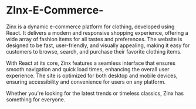 # ZInx-E-Commerce-

Zinx is a dynamic e-commerce platform for clothing, developed using React. It delivers a modern and responsive shopping experience, offering a wide array of fashion items for all tastes and preferences. The website is designed to be fast, user-friendly, and visually appealing, making it easy for customers to browse, search, and purchase their favorite clothing items.

With React at its core, Zinx features a seamless interface that ensures smooth navigation and quick load times, enhancing the overall user experience. The site is optimized for both desktop and mobile devices, ensuring accessibility and convenience for users on any platform.

Whether you're looking for the latest trends or timeless classics, Zinx has something for everyone.
